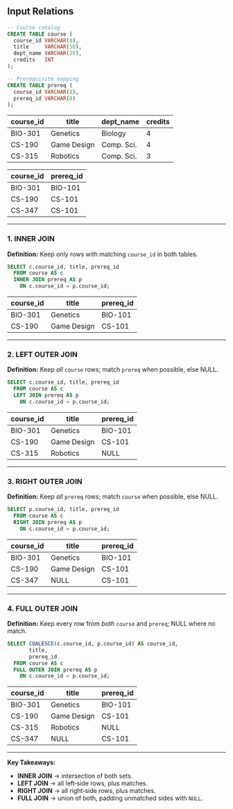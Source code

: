 ## Input Relations

```sql
-- Course catalog
CREATE TABLE course (
  course_id VARCHAR(8),
  title     VARCHAR(50),
  dept_name VARCHAR(20),
  credits   INT
);

-- Prerequisite mapping
CREATE TABLE prereq (
  course_id VARCHAR(8),
  prereq_id VARCHAR(8)
);
```

| course_id | title       | dept_name  | credits |
|-----------|-------------|------------|---------|
| BIO-301   | Genetics    | Biology    | 4       |
| CS-190    | Game Design | Comp. Sci. | 4       |
| CS-315    | Robotics    | Comp. Sci. | 3       |

| course_id | prereq_id |
|-----------|-----------|
| BIO-301   | BIO-101   |
| CS-190    | CS-101    |
| CS-347    | CS-101    |

---

### 1. INNER JOIN  
**Definition:** Keep only rows with matching `course_id` in both tables.  

```sql
SELECT c.course_id, title, prereq_id
  FROM course AS c
  INNER JOIN prereq AS p
    ON c.course_id = p.course_id;
```

| course_id | title       | prereq_id |
|-----------|-------------|-----------|
| BIO-301   | Genetics    | BIO-101   |
| CS-190    | Game Design | CS-101    |

---

### 2. LEFT OUTER JOIN  
**Definition:** Keep _all_ `course` rows; match `prereq` when possible, else NULL.  

```sql
SELECT c.course_id, title, prereq_id
  FROM course AS c
  LEFT JOIN prereq AS p
    ON c.course_id = p.course_id;
```

| course_id | title       | prereq_id |
|-----------|-------------|-----------|
| BIO-301   | Genetics    | BIO-101   |
| CS-190    | Game Design | CS-101    |
| CS-315    | Robotics    | NULL      |

---

### 3. RIGHT OUTER JOIN  
**Definition:** Keep _all_ `prereq` rows; match `course` when possible, else NULL.  

```sql
SELECT p.course_id, title, prereq_id
  FROM course AS c
  RIGHT JOIN prereq AS p
    ON c.course_id = p.course_id;
```

| course_id | title       | prereq_id |
|-----------|-------------|-----------|
| BIO-301   | Genetics    | BIO-101   |
| CS-190    | Game Design | CS-101    |
| CS-347     | NULL        | CS-101    |

---

### 4. FULL OUTER JOIN  
**Definition:** Keep every row from _both_ `course` and `prereq`; NULL where no match.  

```sql
SELECT COALESCE(c.course_id, p.course_id) AS course_id,
       title,
       prereq_id
  FROM course AS c
  FULL OUTER JOIN prereq AS p
    ON c.course_id = p.course_id;
```

| course_id | title       | prereq_id |
|-----------|-------------|-----------|
| BIO-301   | Genetics    | BIO-101   |
| CS-190    | Game Design | CS-101    |
| CS-315    | Robotics    | NULL      |
| CS-347    | NULL        | CS-101    |

---

**Key Takeaways:**  
- **INNER JOIN** → intersection of both sets.  
- **LEFT JOIN** → all left‑side rows, plus matches.  
- **RIGHT JOIN** → all right‑side rows, plus matches.  
- **FULL JOIN** → union of both, padding unmatched sides with `NULL`.  
